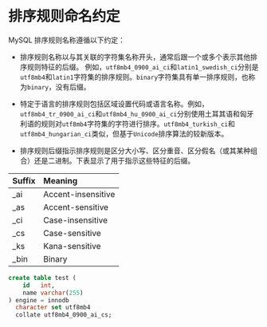 # 排序规则命名约定

MySQL 排序规则名称遵循以下约定：

- 排序规则名称以与其关联的字符集名称开头，通常后跟一个或多个表示其他排序规则特征的后缀。 例如，`utf8mb4_0900_ai_ci`和`latin1_swedish_ci`分别是`utf8mb4`和`latin1`字符集的排序规则。`binary`字符集具有单一排序规则，也称为`binary`，没有后缀。

- 特定于语言的排序规则包括区域设置代码或语言名称。例如，`utf8mb4_tr_0900_ai_ci`和`utf8mb4_hu_0900_ai_ci`分别使用土耳其语和匈牙利语的规则对`utf8mb4`字符集的字符进行排序。`utf8mb4_turkish_ci`和`utf8mb4_hungarian_ci`类似，但基于`Unicode`排序算法的较新版本。

- 排序规则后缀指示排序规则是区分大小写、区分重音、区分假名（或其某种组合）还是二进制。下表显示了用于指示这些特征的后缀。

| Suffix | Meaning            |
|:-------|:-------------------|
| _ai    | Accent-insensitive |
| _as    | Accent-sensitive   |
| _ci    | Case-insensitive   |
| _cs    | Case-sensitive     |
| _ks    | Kana-sensitive     |
| _bin   | Binary             |

```sql
create table test (
    id   int,
    name varchar(255)
) engine = innodb
  character set utf8mb4
  collate utf8mb4_0900_ai_cs;
```